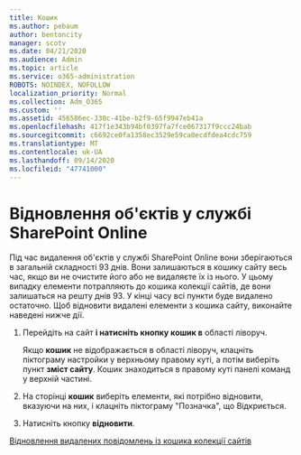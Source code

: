 ```yaml
---
title: Кошик
ms.author: pebaum
author: bentoncity
manager: scotv
ms.date: 04/21/2020
ms.audience: Admin
ms.topic: article
ms.service: o365-administration
ROBOTS: NOINDEX, NOFOLLOW
localization_priority: Normal
ms.collection: Adm_O365
ms.custom: ''
ms.assetid: 456586ec-330c-41be-b2f9-65f9947eb41a
ms.openlocfilehash: 417f1e343b94bf0397fa7fce067317f9ccc24bab
ms.sourcegitcommit: c6692ce0fa1358ec3529e59ca0ecdfdea4cdc759
ms.translationtype: MT
ms.contentlocale: uk-UA
ms.lasthandoff: 09/14/2020
ms.locfileid: "47741000"
---
```

# <a name="restore-items-in-sharepoint-online"></a>Відновлення об'єктів у службі SharePoint Online

Під час видалення об'єктів у службі SharePoint Online вони зберігаються в загальній складності 93 днів. Вони залишаються в кошику сайту весь час, якщо ви не очистите його або не видаляєте їх із нього. У цьому випадку елементи потрапляють до кошика колекції сайтів, де вони залишаться на решту днів 93. У кінці часу всі пункти буде видалено остаточно. Щоб відновити видалені елементи з кошика сайту, виконайте наведені нижче дії.
  
1. Перейдіть на сайт **і натисніть кнопку кошик в** області ліворуч. 
    
    Якщо **кошик** не відображається в області ліворуч, клацніть піктограму настройки у верхньому правому куті, а потім виберіть пункт **зміст сайту**. Кошик знаходиться в правому куті панелі команд у верхній частині.
    
2. На сторінці **кошик** виберіть елементи, які потрібно відновити, вказуючи на них, і клацніть піктограму "Позначка", що Відкриється. 
    
3. Натисніть кнопку **відновити**.
    
[Відновлення видалених повідомлень із кошика колекції сайтів](https://go.microsoft.com/fwlink/?linkid=866439)
  

